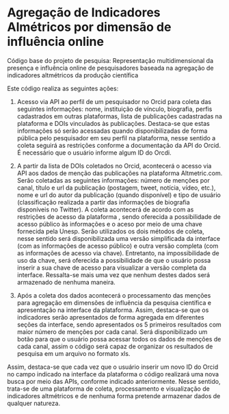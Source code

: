 # Agregação de Indicadores Almétricos por dimensão de influência online
Código base do projeto de pesquisa: Representação multidimensional da presença e influência online de pesquisadores baseada na agregação de indicadores altmétricos da produção científica

Este código realiza as seguintes ações:

1)	Acesso via API ao perfil de um pesquisador no Orcid para coleta das seguintes informações: nome, instituição de vínculo, biografia, perfis cadastrados em outras plataformas, lista de publicações cadastradas na plataforma e DOIs vinculados às publicações. Destaca-se que estas informações só serão acessadas quando disponibilizadas de forma pública pelo pesquisador em seu perfil na plataforma, nesse sentido a coleta seguirá as restrições conforme a documentação da API do Orcid. É necessário que o usuário informe algum ID do Orcdi.

2)	A partir da lista de DOIs coletados no Orcid, acontecerá o acesso via API aos dados de menção das publicações na plataforma Altmetric.com. Serão coletadas as seguintes informações: número de menções por canal, título e url da publicação (postagem, tweet, notícia, vídeo, etc.),  nome e url do autor da publicação (quando disponível) e tipo de usuário (classificação realizada a partir das informações de biografia disponíveis no Twitter). A coleta acontecerá de acordo com as restrições de acesso da plataforma , sendo oferecida a possibilidade de acesso público às informações e o aceso por meio de uma chave fornecida pela Unesp. Serão utilizados os dois métodos de coleta, nesse sentido será disponibilizada uma versão simplificada da interface (com as informações de acesso público) e outra versão completa (com as informações de acesso via chave). Entretanto, na impossibilidade de uso da chave, será oferecida a possibilidade de que o usuário possa inserir a sua chave de acesso para visualizar a versão completa da interface. Ressalta-se mais uma vez que nenhum destes dados será armazenado de nenhuma maneira.
   
3)	Após a coleta dos dados acontecerá o processamento das menções para agregação em dimensões de influência da pesquisa científica e apresentação na interface da plataforma. Assim, destaca-se que os indicadores serão apresentados de forma agregada em diferentes seções da interface, sendo apresentados os 5 primeiros resultados com maior número de menções por cada canal. Será disponibilizado um botão para que o usuário possa acessar todos os dados de menções de cada canal, assim o código será capaz de organizar os resultados de pesquisa em um arquivo no formato xls. 

Assim, destaca-se que cada vez que o usuário inserir um novo ID do Orcid no campo indicado na interface da plataforma o código realizará uma nova busca por meio das APIs, conforme indicado anteriormente. Nesse sentido, trata-se de uma plataforma de coleta, processamento e visualização de indicadores altmétricos e de nenhuma forma pretende armazenar dados de qualquer natureza.
